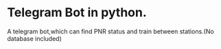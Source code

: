 # Telegram Bot in python.
A telegram bot,which can find PNR status and train between stations.(No database included)
